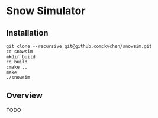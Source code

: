 # Snow Simulator

## Installation

```
git clone --recursive git@github.com:kvchen/snowsim.git
cd snowsim
mkdir build
cd build
cmake ..
make
./snowsim
```

## Overview

TODO
